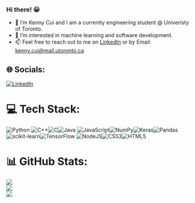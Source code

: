 ### Hi there! :grinning:
-   :blue_book:    I’m Kenny Cui and I am a currently engineering student @ Univeristy of Toronto.
- 👀 I’m interested in machine learning and software development.
- 📫 Feel free to reach out to me on [LinkedIn](https://ca.linkedin.com/in/kenny-cui-731609192?original_referer=https%3A%2F%2Fwww.google.com%2F) or by Email: kenny.cui@mail.utoronto.ca

<!---
KCui0327/KCui0327 is a ✨ special ✨ repository because its `README.md` (this file) appears on your GitHub profile.
You can click the Preview link to take a look at your changes.
--->


## 🌐 Socials:
[![LinkedIn](https://img.shields.io/badge/LinkedIn-%230077B5.svg?logo=linkedin&logoColor=white)](https://linkedin.com/in/{https://www.linkedin.com/in/kennycui0327) 

# 💻 Tech Stack:
![Python](https://img.shields.io/badge/python-3670A0?style=for-the-badge&logo=python&logoColor=ffdd54) ![C++](https://img.shields.io/badge/c++-%2300599C.svg?style=for-the-badge&logo=c%2B%2B&logoColor=white)![C](https://img.shields.io/badge/c-%2300599C.svg?style=for-the-badge&logo=c&logoColor=white)![Java](https://img.shields.io/badge/java-%23ED8B00.svg?style=for-the-badge&logo=java&logoColor=white) ![JavaScript](https://img.shields.io/badge/javascript-%23323330.svg?style=for-the-badge&logo=javascript&logoColor=%23F7DF1E)![NumPy](https://img.shields.io/badge/numpy-%23013243.svg?style=for-the-badge&logo=numpy&logoColor=white)![Keras](https://img.shields.io/badge/Keras-%23D00000.svg?style=for-the-badge&logo=Keras&logoColor=white)![Pandas](https://img.shields.io/badge/pandas-%23150458.svg?style=for-the-badge&logo=pandas&logoColor=white)![scikit-learn](https://img.shields.io/badge/scikit--learn-%23F7931E.svg?style=for-the-badge&logo=scikit-learn&logoColor=white)![TensorFlow](https://img.shields.io/badge/TensorFlow-%23FF6F00.svg?style=for-the-badge&logo=TensorFlow&logoColor=white) ![NodeJS](https://img.shields.io/badge/node.js-6DA55F?style=for-the-badge&logo=node.js&logoColor=white)![CSS3](https://img.shields.io/badge/css3-%231572B6.svg?style=for-the-badge&logo=css3&logoColor=white)![HTML5](https://img.shields.io/badge/html5-%23E34F26.svg?style=for-the-badge&logo=html5&logoColor=white) 
# 📊 GitHub Stats:
![](https://github-readme-stats.vercel.app/api?username=KCui0327&theme=dark&hide_border=false&include_all_commits=false&count_private=false)<br/>
![](https://github-readme-streak-stats.herokuapp.com/?user=KCui0327&theme=dark&hide_border=false)<br/>
![](https://github-readme-stats.vercel.app/api/top-langs/?username=KCui0327&theme=dark&hide_border=false&include_all_commits=false&count_private=false&layout=compact)

<!-- Proudly created with GPRM ( https://gprm.itsvg.in ) -->
